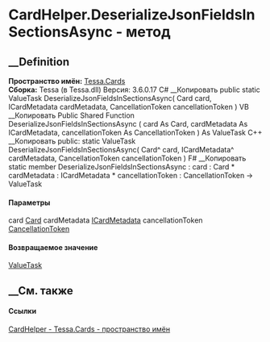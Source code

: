 # CardHelper.DeserializeJsonFieldsInSectionsAsync - метод
##  __Definition
 **Пространство имён:** [Tessa.Cards](N_Tessa_Cards.htm)  
 **Сборка:** Tessa (в Tessa.dll) Версия: 3.6.0.17
C# __Копировать
     public static ValueTask DeserializeJsonFieldsInSectionsAsync(
    	Card card,
    	ICardMetadata cardMetadata,
    	CancellationToken cancellationToken
    )
VB __Копировать
     Public Shared Function DeserializeJsonFieldsInSectionsAsync ( 
    	card As Card,
    	cardMetadata As ICardMetadata,
    	cancellationToken As CancellationToken
    ) As ValueTask
C++ __Копировать
     public:
    static ValueTask DeserializeJsonFieldsInSectionsAsync(
    	Card^ card, 
    	ICardMetadata^ cardMetadata, 
    	CancellationToken cancellationToken
    )
F# __Копировать
     static member DeserializeJsonFieldsInSectionsAsync : 
            card : Card * 
            cardMetadata : ICardMetadata * 
            cancellationToken : CancellationToken -> ValueTask 
#### Параметры
card [Card](T_Tessa_Cards_Card.htm)
cardMetadata [ICardMetadata](T_Tessa_Cards_ICardMetadata.htm)
cancellationToken
[CancellationToken](https://learn.microsoft.com/dotnet/api/system.threading.cancellationtoken)
#### Возвращаемое значение
[ValueTask](https://learn.microsoft.com/dotnet/api/system.threading.tasks.valuetask)
##  __См. также
#### Ссылки
[CardHelper - ](T_Tessa_Cards_CardHelper.htm)
[Tessa.Cards - пространство имён](N_Tessa_Cards.htm)
